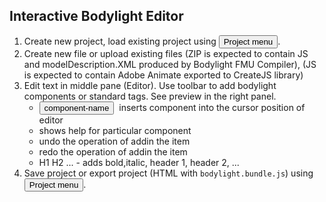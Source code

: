 ## Interactive Bodylight Editor
1) Create new project, load existing project using <button class="w3-button w3-bar-item w3-theme-l4"><i class="fa fa-bars"></i> Project menu</button>.
2) Create new file or upload existing files (ZIP is expected to contain JS and modelDescription.XML produced by Bodylight FMU Compiler), (JS is expected to contain Adobe Animate exported to CreateJS library)
3) Edit text in middle pane (Editor). Use toolbar to add bodylight components or standard tags. See preview in the right panel.
   * <button class="w3-padding-4 w3-border w3-round w3-theme-l4" style="margin-right:4px">component-name</button> inserts component into the cursor position of editor
   * <i class="fa fa-question-circle"></i> shows help for particular component  
   * <i class="fa fa-undo"></i> undo the operation of addin the item
   * <i class="fa fa-repeat"></i> redo the operation of addin the item
   * <i class="fa fa-bold fa-italic"></i>H1 H2 ... - adds bold,italic, header 1, header 2, ...
4) Save project or export project (HTML with `bodylight.bundle.js`) using <button class="w3-button w3-bar-item w3-theme-l4"><i class="fa fa-bars"></i> Project menu</button>.
